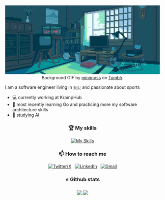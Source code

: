 <div align="center">

[![Hello, I'm Eduardo!](assets/header.gif)](https://github.com/dudaMeneses)
Background GIF by [minimoss](https://www.tumblr.com/mini-moss/) on [Tumblr](https://www.tumblr.com/).

</div>

I am a software engineer living in 🇳🇱 and passionate about sports

- 💻 currently working at KrampHub
- 🌱 most recently learning Go and practicing more my software architecture skills
- 📖 studying AI

<div align="center">

### 🏆 My skills
[![My Skills](https://skillicons.dev/icons?i=java,kotlin,go,spring,hibernate,aws,gcp,docker,kubernetes,terraform,git,maven,jenkins,grafana,prometheus,mysql,postgres,redis&perline=13)](https://skillicons.dev)

### 📫 How to reach me
[![Twitter/X](https://skillicons.dev/icons?i=twitter)](https://twitter.com/dudaeee) &nbsp;
[![LinkedIn](https://skillicons.dev/icons?i=linkedin)](https://www.linkedin.com/in/eduardo-demeneses/) &nbsp;
[![Gmail](https://skillicons.dev/icons?i=gmail)](mailto:eduardo.demeneses@gmail.com?subject=Hello%20Eduardo,%20From%20Github)

### ⭐ Github stats
<a href="https://github.com/anuraghazra/github-readme-stats">
  <img height=150 align="center" src="https://github-readme-stats.vercel.app/api?username=dudaMeneses&hide=issues,contribs&show_icons=true&theme=onedark" />
</a>
<a href="https://github.com/anuraghazra/convoychat">
  <img height=150 align="center" src="https://github-readme-stats.vercel.app/api/top-langs/?username=dudaMeneses&layout=compact&custom_title=Top%20Languages&theme=onedark" />
</a>

</div>